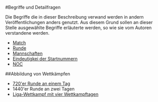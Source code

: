 #Begriffe und Detailfragen

Die Begriffe die in dieser Beschreibung verwand werden in andern Veröffentlichungen anders genutzt. Aus diesem Grund sollen an dieser Stelle ausgewählte Begriffe erläuterte werden, so wie sie vom Autoren verstandene werden.

* [Match](kapitel_08_match.md)
* [Runde](kapitel_08_runde.md)
* [Mannschaften](kapitel_08_mannschaft.md)
* [Eindeutigkei der Startnummern](kapitel_08_startnummern.md)
* [NOC](kapitel_08_noc.md)

##Abbildung von Wettkämpfen
* [720'er Runde an einem Tag]
* 1440'er Runde an zwei Tagen
* [Liga-Wettkampf mit vier Wettkampftagen]


[Liga-Wettkampf mit vier Wettkampftagen]: kapitel_08_10.md
[720'er Runde an einem Tag]: kapitel_08_720.md
